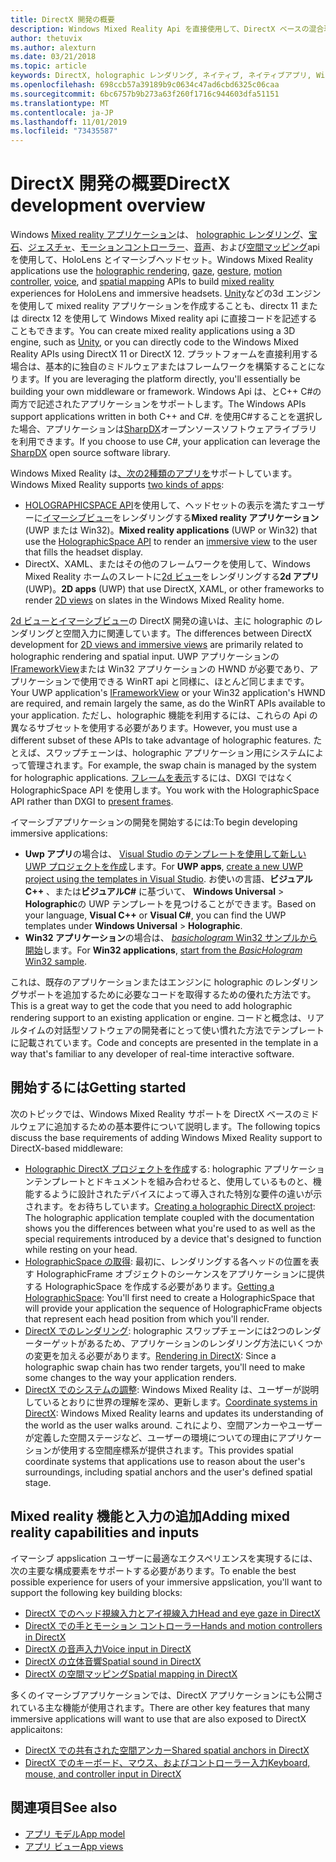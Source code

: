 ```yaml
---
title: DirectX 開発の概要
description: Windows Mixed Reality Api を直接使用して、DirectX ベースの混合現実エンジンをビルドします。
author: thetuvix
ms.author: alexturn
ms.date: 03/21/2018
ms.topic: article
keywords: DirectX, holographic レンダリング, ネイティブ, ネイティブアプリ, WinRT, WinRT アプリ, プラットフォーム Api, カスタムエンジン, ミドルウェア
ms.openlocfilehash: 698ccb57a39189b9c0634c47ad6cbd6325c06caa
ms.sourcegitcommit: 6bc6757b9b273a63f260f1716c944603dfa51151
ms.translationtype: MT
ms.contentlocale: ja-JP
ms.lasthandoff: 11/01/2019
ms.locfileid: "73435587"
---
```

# <a name="directx-development-overview"></a><span data-ttu-id="98e23-104">DirectX 開発の概要</span><span class="sxs-lookup"><span data-stu-id="98e23-104">DirectX development overview</span></span>


<span data-ttu-id="98e23-105">Windows [Mixed reality アプリケーション](mixed-reality.md)は、 [holographic レンダリング](rendering.md)、[宝石](gaze-and-commit.md)、[ジェスチャ](gaze-and-commit.md#composite-gestures)、[モーションコントローラー](motion-controllers.md)、[音声](voice-input.md)、および[空間マッピング](spatial-mapping.md)api を使用して、HoloLens とイマーシブヘッドセット。</span><span class="sxs-lookup"><span data-stu-id="98e23-105">Windows Mixed Reality applications use the [holographic rendering](rendering.md), [gaze](gaze-and-commit.md), [gesture](gaze-and-commit.md#composite-gestures), [motion controller](motion-controllers.md), [voice](voice-input.md), and [spatial mapping](spatial-mapping.md) APIs to build [mixed reality](mixed-reality.md) experiences for HoloLens and immersive headsets.</span></span> <span data-ttu-id="98e23-106">[Unity](unity-development-overview.md)などの3d エンジンを使用して mixed reality アプリケーションを作成することも、directx 11 または directx 12 を使用して Windows Mixed reality api に直接コードを記述することもできます。</span><span class="sxs-lookup"><span data-stu-id="98e23-106">You can create mixed reality applications using a 3D engine, such as [Unity](unity-development-overview.md), or you can directly code to the Windows Mixed Reality APIs using DirectX 11 or DirectX 12.</span></span> <span data-ttu-id="98e23-107">プラットフォームを直接利用する場合は、基本的に独自のミドルウェアまたはフレームワークを構築することになります。</span><span class="sxs-lookup"><span data-stu-id="98e23-107">If you are leveraging the platform directly, you'll essentially be building your own middleware or framework.</span></span> <span data-ttu-id="98e23-108">Windows Api は、とC++ C#の両方で記述されたアプリケーションをサポートします。</span><span class="sxs-lookup"><span data-stu-id="98e23-108">The Windows APIs support applications written in both C++ and C#.</span></span> <span data-ttu-id="98e23-109">を使用C#することを選択した場合、アプリケーションは[SharpDX](https://sharpdx.org/)オープンソースソフトウェアライブラリを利用できます。</span><span class="sxs-lookup"><span data-stu-id="98e23-109">If you choose to use C#, your application can leverage the [SharpDX](https://sharpdx.org/) open source software library.</span></span>


<span data-ttu-id="98e23-110">Windows Mixed Reality は[、次の2種類のアプリを](app-views.md)サポートしています。</span><span class="sxs-lookup"><span data-stu-id="98e23-110">Windows Mixed Reality supports [two kinds of apps](app-views.md):</span></span>
* <span data-ttu-id="98e23-111">[HOLOGRAPHICSPACE API](getting-a-holographicspace.md)を使用して、ヘッドセットの表示を満たすユーザーに[イマーシブビュー](app-views.md)をレンダリングする**Mixed reality アプリケーション**(UWP または Win32)。</span><span class="sxs-lookup"><span data-stu-id="98e23-111">**Mixed reality applications** (UWP or Win32) that use the [HolographicSpace API](getting-a-holographicspace.md) to render an [immersive view](app-views.md) to the user that fills the headset display.</span></span>
* <span data-ttu-id="98e23-112">DirectX、XAML、またはその他のフレームワークを使用して、Windows Mixed Reality ホームのスレートに[2d ビュー](app-views.md#2d-views)をレンダリングする**2d アプリ**(UWP)。</span><span class="sxs-lookup"><span data-stu-id="98e23-112">**2D apps** (UWP) that use DirectX, XAML, or other frameworks to render [2D views](app-views.md#2d-views) on slates in the Windows Mixed Reality home.</span></span>


<span data-ttu-id="98e23-113">[2d ビューとイマーシブビュー](app-views.md)の DirectX 開発の違いは、主に holographic のレンダリングと空間入力に関連しています。</span><span class="sxs-lookup"><span data-stu-id="98e23-113">The differences between DirectX development for [2D views and immersive views](app-views.md) are primarily related to holographic rendering and spatial input.</span></span> <span data-ttu-id="98e23-114">UWP アプリケーションの[IFrameworkView](https://msdn.microsoft.com/library/windows/apps/windows.applicationmodel.core.iframeworkview.aspx)または Win32 アプリケーションの HWND が必要であり、アプリケーションで使用できる WinRT api と同様に、ほとんど同じままです。</span><span class="sxs-lookup"><span data-stu-id="98e23-114">Your UWP application's [IFrameworkView](https://msdn.microsoft.com/library/windows/apps/windows.applicationmodel.core.iframeworkview.aspx) or your Win32 application's HWND are required, and remain largely the same, as do the WinRT APIs available to your application.</span></span> <span data-ttu-id="98e23-115">ただし、holographic 機能を利用するには、これらの Api の異なるサブセットを使用する必要があります。</span><span class="sxs-lookup"><span data-stu-id="98e23-115">However, you must use a different subset of these APIs to take advantage of holographic features.</span></span> <span data-ttu-id="98e23-116">たとえば、スワップチェーンは、holographic アプリケーション用にシステムによって管理されます。</span><span class="sxs-lookup"><span data-stu-id="98e23-116">For example, the swap chain is managed by the system for holographic applications.</span></span> <span data-ttu-id="98e23-117">[フレームを表示](rendering-in-directx.md)するには、DXGI ではなく HolographicSpace API を使用します。</span><span class="sxs-lookup"><span data-stu-id="98e23-117">You work with the HolographicSpace API rather than DXGI to [present frames](rendering-in-directx.md).</span></span>

<span data-ttu-id="98e23-118">イマーシブアプリケーションの開発を開始するには:</span><span class="sxs-lookup"><span data-stu-id="98e23-118">To begin developing immersive applications:</span></span>
* <span data-ttu-id="98e23-119">**Uwp アプリ**の場合は、 [Visual Studio のテンプレートを使用して新しい UWP プロジェクトを作成](creating-a-holographic-directx-project.md)します。</span><span class="sxs-lookup"><span data-stu-id="98e23-119">For **UWP apps**, [create a new UWP project using the templates in Visual Studio](creating-a-holographic-directx-project.md).</span></span> <span data-ttu-id="98e23-120">お使いの言語、**ビジュアルC++**  、または**ビジュアルC#** に基づいて、 **Windows Universal** > **Holographic**の UWP テンプレートを見つけることができます。</span><span class="sxs-lookup"><span data-stu-id="98e23-120">Based on your language, **Visual C++** or **Visual C#**, you can find the UWP templates under **Windows Universal** > **Holographic**.</span></span>
* <span data-ttu-id="98e23-121">**Win32 アプリケーション**の場合は、 [ *basichologram* Win32 サンプルから開始](creating-a-holographic-directx-project.md#creating-a-win32-project)します。</span><span class="sxs-lookup"><span data-stu-id="98e23-121">For **Win32 applications**, [start from the *BasicHologram* Win32 sample](creating-a-holographic-directx-project.md#creating-a-win32-project).</span></span>

<span data-ttu-id="98e23-122">これは、既存のアプリケーションまたはエンジンに holographic のレンダリングサポートを追加するために必要なコードを取得するための優れた方法です。</span><span class="sxs-lookup"><span data-stu-id="98e23-122">This is a great way to get the code that you need to add holographic rendering support to an existing application or engine.</span></span> <span data-ttu-id="98e23-123">コードと概念は、リアルタイムの対話型ソフトウェアの開発者にとって使い慣れた方法でテンプレートに記載されています。</span><span class="sxs-lookup"><span data-stu-id="98e23-123">Code and concepts are presented in the template in a way that's familiar to any developer of real-time interactive software.</span></span>


## <a name="getting-started"></a><span data-ttu-id="98e23-124">開始するには</span><span class="sxs-lookup"><span data-stu-id="98e23-124">Getting started</span></span>

<span data-ttu-id="98e23-125">次のトピックでは、Windows Mixed Reality サポートを DirectX ベースのミドルウェアに追加するための基本要件について説明します。</span><span class="sxs-lookup"><span data-stu-id="98e23-125">The following topics discuss the base requirements of adding Windows Mixed Reality support to DirectX-based middleware:</span></span>

* <span data-ttu-id="98e23-126">[Holographic DirectX プロジェクトを作成](creating-a-holographic-directx-project.md)する: holographic アプリケーションテンプレートとドキュメントを組み合わせると、使用しているものと、機能するように設計されたデバイスによって導入された特別な要件の違いが示されます。をお待ちしています。</span><span class="sxs-lookup"><span data-stu-id="98e23-126">[Creating a holographic DirectX project](creating-a-holographic-directx-project.md): The holographic application template coupled with the documentation shows you the differences between what you're used to as well as the special requirements introduced by a device that's designed to function while resting on your head.</span></span>
* <span data-ttu-id="98e23-127">[HolographicSpace の取得](getting-a-holographicspace.md): 最初に、レンダリングする各ヘッドの位置を表す HolographicFrame オブジェクトのシーケンスをアプリケーションに提供する HolographicSpace を作成する必要があります。</span><span class="sxs-lookup"><span data-stu-id="98e23-127">[Getting a HolographicSpace](getting-a-holographicspace.md): You'll first need to create a HolographicSpace that will provide your application the sequence of HolographicFrame objects that represent each head position from which you'll render.</span></span>
* <span data-ttu-id="98e23-128">[DirectX でのレンダリング](rendering-in-directx.md): holographic スワップチェーンには2つのレンダーターゲットがあるため、アプリケーションのレンダリング方法にいくつかの変更を加える必要があります。</span><span class="sxs-lookup"><span data-stu-id="98e23-128">[Rendering in DirectX](rendering-in-directx.md): Since a holographic swap chain has two render targets, you'll need to make some changes to the way your application renders.</span></span>
* <span data-ttu-id="98e23-129">[DirectX でのシステムの調整](coordinate-systems-in-directx.md): Windows Mixed Reality は、ユーザーが説明しているとおりに世界の理解を深め、更新します。</span><span class="sxs-lookup"><span data-stu-id="98e23-129">[Coordinate systems in DirectX](coordinate-systems-in-directx.md): Windows Mixed Reality learns and updates its understanding of the world as the user walks around.</span></span> <span data-ttu-id="98e23-130">これにより、空間アンカーやユーザーが定義した空間ステージなど、ユーザーの環境についての理由にアプリケーションが使用する空間座標系が提供されます。</span><span class="sxs-lookup"><span data-stu-id="98e23-130">This provides spatial coordinate systems that applications use to reason about the user's surroundings, including spatial anchors and the user's defined spatial stage.</span></span>

## <a name="adding-mixed-reality-capabilities-and-inputs"></a><span data-ttu-id="98e23-131">Mixed reality 機能と入力の追加</span><span class="sxs-lookup"><span data-stu-id="98e23-131">Adding mixed reality capabilities and inputs</span></span>

<span data-ttu-id="98e23-132">イマーシブ appslication ユーザーに最適なエクスペリエンスを実現するには、次の主要な構成要素をサポートする必要があります。</span><span class="sxs-lookup"><span data-stu-id="98e23-132">To enable the best possible experience for users of your immersive appslication, you'll want to support the following key building blocks:</span></span>

* [<span data-ttu-id="98e23-133">DirectX でのヘッド視線入力とアイ視線入力</span><span class="sxs-lookup"><span data-stu-id="98e23-133">Head and eye gaze in DirectX</span></span>](gaze-in-directx.md)
* [<span data-ttu-id="98e23-134">DirectX での手とモーション コントローラー</span><span class="sxs-lookup"><span data-stu-id="98e23-134">Hands and motion controllers in DirectX</span></span>](hands-and-motion-controllers-in-directx.md)
* [<span data-ttu-id="98e23-135">DirectX の音声入力</span><span class="sxs-lookup"><span data-stu-id="98e23-135">Voice input in DirectX</span></span>](voice-input-in-directx.md)
* [<span data-ttu-id="98e23-136">DirectX の立体音響</span><span class="sxs-lookup"><span data-stu-id="98e23-136">Spatial sound in DirectX</span></span>](spatial-sound-in-directx.md)
* [<span data-ttu-id="98e23-137">DirectX の空間マッピング</span><span class="sxs-lookup"><span data-stu-id="98e23-137">Spatial mapping in DirectX</span></span>](spatial-mapping-in-directx.md)


<span data-ttu-id="98e23-138">多くのイマーシブアプリケーションでは、DirectX アプリケーションにも公開されている主な機能が使用されます。</span><span class="sxs-lookup"><span data-stu-id="98e23-138">There are other key features that many immersive applications will want to use that are also exposed to DirectX applicaitons:</span></span>

* [<span data-ttu-id="98e23-139">DirectX での共有された空間アンカー</span><span class="sxs-lookup"><span data-stu-id="98e23-139">Shared spatial anchors in DirectX</span></span>](shared-spatial-anchors-in-directx.md)
* [<span data-ttu-id="98e23-140">DirectX でのキーボード、マウス、およびコントローラー入力</span><span class="sxs-lookup"><span data-stu-id="98e23-140">Keyboard, mouse, and controller input in DirectX</span></span>](keyboard,-mouse,-and-controller-input-in-directx.md)

## <a name="see-also"></a><span data-ttu-id="98e23-141">関連項目</span><span class="sxs-lookup"><span data-stu-id="98e23-141">See also</span></span>
* [<span data-ttu-id="98e23-142">アプリ モデル</span><span class="sxs-lookup"><span data-stu-id="98e23-142">App model</span></span>](app-model.md)
* [<span data-ttu-id="98e23-143">アプリ ビュー</span><span class="sxs-lookup"><span data-stu-id="98e23-143">App views</span></span>](app-views.md)
